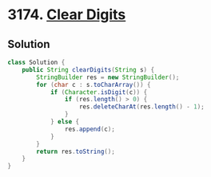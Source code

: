 # 3174. [Clear Digits](https://leetcode.com/problems/clear-digits/description/?envType=daily-question&envId=2025-02-10)

## Solution

```java
class Solution {
    public String clearDigits(String s) {
        StringBuilder res = new StringBuilder();
        for (char c : s.toCharArray()) {
            if (Character.isDigit(c)) {
                if (res.length() > 0) {
                    res.deleteCharAt(res.length() - 1);
                }
            } else {
                res.append(c);
            }
        }
        return res.toString();
    }
}
```
